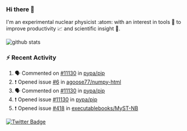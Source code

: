 ### Hi there 👋 

I'm an experimental nuclear physicist :atom: with an interest in tools :wrench: to improve productivity :chart_with_upwards_trend: and scientific insight :telescope:.

![github stats](https://github-readme-stats.vercel.app/api?username=agoose77&show_icons=true&hide_rank=true&hide_title=true&bg_color=30,e76445,904e95&text_color=efe3ec&icon_color=efe3ec)
<!--
**agoose77/agoose77** is a ✨ _special_ ✨ repository because its `README.md` (this file) appears on your GitHub profile.

Here are some ideas to get you started:

- 🔭 I’m currently working on ...
- 🌱 I’m currently learning ...
- 👯 I’m looking to collaborate on ...
- 🤔 I’m looking for help with ...
- 💬 Ask me about ...
- 📫 How to reach me: ...
- 😄 Pronouns: ...
- ⚡ Fun fact: ...
-->

### :zap: Recent Activity
<!--START_SECTION:activity-->
1. 🗣 Commented on [#11130](https://github.com/pypa/pip/issues/11130) in [pypa/pip](https://github.com/pypa/pip)
2. ❗️ Opened issue [#6](https://github.com/agoose77/numpy-html/issues/6) in [agoose77/numpy-html](https://github.com/agoose77/numpy-html)
3. 🗣 Commented on [#11130](https://github.com/pypa/pip/issues/11130) in [pypa/pip](https://github.com/pypa/pip)
4. ❗️ Opened issue [#11130](https://github.com/pypa/pip/issues/11130) in [pypa/pip](https://github.com/pypa/pip)
5. ❗️ Opened issue [#418](https://github.com/executablebooks/MyST-NB/issues/418) in [executablebooks/MyST-NB](https://github.com/executablebooks/MyST-NB)
<!--END_SECTION:activity-->


[![Twitter Badge](https://img.shields.io/twitter/follow/agoose77?style=flat-square&logo=Twitter&logoColor=white&color=cornflowerblue)](https://twitter.com/agoose77)

